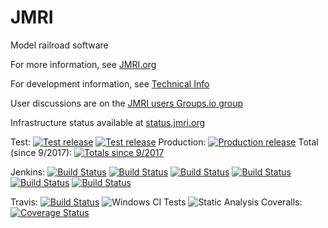 # JMRI

Model railroad software

For more information, see [JMRI.org](https://www.jmri.org)

For development information, see [Technical Info](https://www.jmri.org/help/en/html/doc/Technical)

User discussions are on the [JMRI users Groups.io group](https://groups.io/g/jmriusers)

Infrastructure status available at [status.jmri.org](https://status.jmri.org)

Test:
[![Test release](https://img.shields.io/github/release/JMRI/JMRI.svg)](https://www.jmri.org/download/index.shtml#test-rel)
[![Test release](https://img.shields.io/github/downloads/JMRI/JMRI/latest/total.svg)](https://www.jmri.org/download/index.shtml#test-rel)
Production:
[![Production release](https://img.shields.io/github/downloads/JMRI/JMRI/v4.18/total.svg)](https://www.jmri.org/download/index.shtml#prod-rel)
Total (since 9/2017):
[![Totals since 9/2017](https://img.shields.io/github/downloads/JMRI/JMRI/total.svg)](https://www.jmri.org/download/index.shtml)

Jenkins: [![Build Status](https://builds.jmri.org/jenkins/buildStatus/icon?job=development/builds&subject=Development/Builds)](https://builds.jmri.org/jenkins/job/development/job/builds/)
[![Build Status](https://builds.jmri.org/jenkins/buildStatus/icon?job=development/packages&subject=Development/Packages)](https://builds.jmri.org/jenkins/job/development/job/packages/)
[![Build Status](https://builds.jmri.org/jenkins/buildStatus/icon?job=website/generate-website&subject=Web%20Site/Generate%20Website)](https://builds.jmri.org/jenkins/job/website/job/generate-website/)
[![Build Status](https://builds.jmri.org/jenkins/buildStatus/icon?job=website/jmri-repository&subject=Web%20Site/JMRI%20repository)](https://builds.jmri.org/jenkins/job/website/job/jmri-repository/)
[![Build Status](https://builds.jmri.org/jenkins/buildStatus/icon?job=website/website-repository&subject=Web%20Site/website%20repository)](https://builds.jmri.org/jenkins/job/website/job/website-repository/)
[![Build Status](https://builds.jmri.org/jenkins/buildStatus/icon?job=development/separate-tests&subject=Development/Separate%20Tests)](https://builds.jmri.org/jenkins/job/development/job/separate-tests/)

Travis: [![Build Status](https://travis-ci.org/JMRI/JMRI.svg?branch=master)](https://travis-ci.org/JMRI/JMRI)
![Windows CI Tests](https://github.com/jmri/jmri/workflows/Windows%20CI%20Tests/badge.svg)
![Static Analysis](https://github.com/jmri/jmri/workflows/Static%20Analysis/badge.svg)
Coveralls: [![Coverage Status](https://coveralls.io/repos/github/JMRI/JMRI/badge.svg?branch=master)](https://coveralls.io/github/JMRI/JMRI?branch=master)
